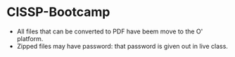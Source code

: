 # CISSP-Bootcamp
* All files that can be converted to PDF have beem move to the O' platform.
* Zipped files may have password: that password is given out in live class.
